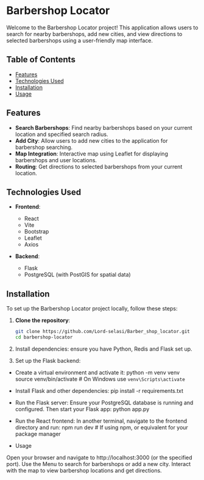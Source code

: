 # Barbershop Locator

Welcome to the Barbershop Locator project! This application allows users to search for nearby barbershops, add new cities, and view directions to selected barbershops using a user-friendly map interface.

## Table of Contents

- [Features](#features)
- [Technologies Used](#technologies-used)
- [Installation](#installation)
- [Usage](#usage)

## Features

- **Search Barbershops**: Find nearby barbershops based on your current location and specified search radius.
- **Add City**: Allow users to add new cities to the application for barbershop searching.
- **Map Integration**: Interactive map using Leaflet for displaying barbershops and user locations.
- **Routing**: Get directions to selected barbershops from your current location.

## Technologies Used

- **Frontend**:

  - React
  - Vite
  - Bootstrap
  - Leaflet
  - Axios

- **Backend**:
  - Flask
  - PostgreSQL (with PostGIS for spatial data)

## Installation

To set up the Barbershop Locator project locally, follow these steps:

1. **Clone the repository**:
   ```bash
   git clone https://github.com/Lord-selasi/Barber_shop_locator.git
   cd barbershop-locator
   ```
2. Install dependencies: ensure you have Python, Redis and Flask set up.

3. Set up the Flask backend:

- Create a virtual environment and activate it:
  python -m venv venv
  source venv/bin/activate # On Windows use `venv\Scripts\activate`

- Install Flask and other dependencies:
  pip install -r requirements.txt
- Run the Flask server: Ensure your PostgreSQL database is running and configured. Then start your Flask app:
  python app.py
- Run the React frontend: In another terminal, navigate to the frontend directory and run:
  npm run dev # If using npm, or equivalent for your package manager

- Usage

Open your browser and navigate to http://localhost:3000 (or the specified port).
Use the Menu to search for barbershops or add a new city.
Interact with the map to view barbershop locations and get directions.
